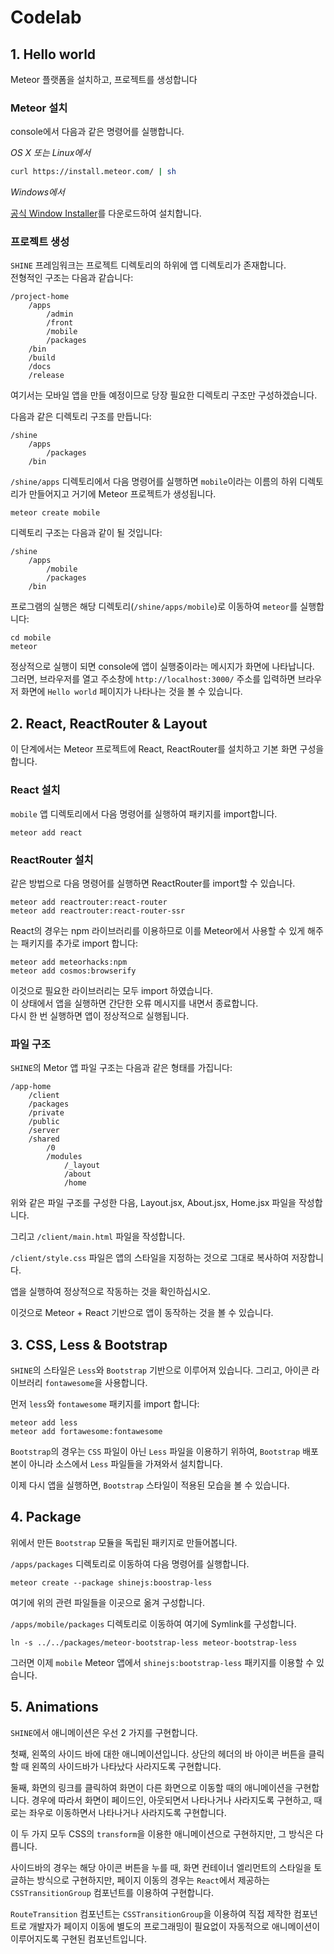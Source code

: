 # Codelab

## 1. Hello world  
Meteor 플랫폼을 설치하고, 프로젝트를 생성합니다

### Meteor 설치
console에서 다음과 같은 명령어를 실행합니다.

*OS X 또는 Linux에서*  

```bash
curl https://install.meteor.com/ | sh
```

*Windows에서*  

[공식 Window Installer](https://install.meteor.com/windows)를 다운로드하여 설치합니다.  

###  프로젝트 생성

`SHINE` 프레임워크는 프로젝트 디렉토리의 하위에 앱 디렉토리가 존재합니다.  
전형적인 구조는 다음과 같습니다:

    
    /project-home
        /apps
            /admin
            /front
            /mobile
            /packages
        /bin
        /build
        /docs
        /release
    

여기서는 모바일 앱을 만들 예정이므로 당장 필요한 디렉토리 구조만 구성하겠습니다.

다음과 같은 디렉토리 구조를 만듭니다:   

    
    /shine
        /apps  
            /packages
        /bin  
    
    
    
`/shine/apps` 디렉토리에서 다음 명령어를 실행하면 
`mobile`이라는 이름의 하위 디렉토리가 만들어지고 거기에 Meteor 프로젝트가 생성됩니다.  

    
    meteor create mobile
    

디렉토리 구조는 다음과 같이 될 것입니다:

    
    /shine
        /apps
            /mobile
            /packages
        /bin
    

프로그램의 실행은 해당 디렉토리(`/shine/apps/mobile`)로 이동하여 `meteor`를 실행합니다:

    
    cd mobile
    meteor
    

정상적으로 실행이 되면 console에 앱이 실행중이라는 메시지가 화면에 나타납니다.  
그러면, 브라우저를 열고 주소창에 `http://localhost:3000/` 주소를 입력하면 
브라우저 화면에 `Hello world` 페이지가 나타나는 것을 볼 수 있습니다.


## 2. React, ReactRouter & Layout

이 단계에서는 Meteor 프로젝트에 React, ReactRouter를 설치하고 기본 화면 구성을 합니다.

### React 설치

`mobile` 앱 디렉토리에서 다음 명령어를 실행하여 패키지를 import합니다.

    
    meteor add react
    
### ReactRouter 설치  

같은 방법으로 다음 명령어를 실행하면 ReactRouter를 import할 수 있습니다.

    
    meteor add reactrouter:react-router
    meteor add reactrouter:react-router-ssr
        

React의 경우는 npm 라이브러리를 이용하므로 이를 Meteor에서 사용할 수 있게 해주는 패키지를 추가로 import 합니다:

    
    meteor add meteorhacks:npm 
    meteor add cosmos:browserify
    

이것으로 필요한 라이브러리는 모두 import 하였습니다.  
이 상태에서 앱을 실행하면 간단한 오류 메시지를 내면서 종료합니다.    
다시 한 번 실행하면 앱이 정상적으로 실행됩니다.  

### 파일 구조

`SHINE`의 Metor 앱 파일 구조는 다음과 같은 형태를 가집니다:

    
    /app-home
        /client
        /packages
        /private
        /public
        /server
        /shared
            /0
            /modules
                /_layout
                /about
                /home
    
    
위와 같은 파일 구조를 구성한 다음, Layout.jsx, About.jsx, Home.jsx 파일을 작성합니다.

그리고 `/client/main.html` 파일을 작성합니다.

`/client/style.css` 파일은 앱의 스타일을 지정하는 것으로 그대로 복사하여 저장합니다.

앱을 실행하여 정상적으로 작동하는 것을 확인하십시오.  

이것으로 Meteor + React 기반으로 앱이 동작하는 것을 볼 수 있습니다.  

## 3. CSS, Less & Bootstrap

`SHINE`의 스타일은 `Less`와 `Bootstrap` 기반으로 이루어져 있습니다.
그리고, 아이콘 라이브러리 `fontawesome`을 사용합니다.
 
먼저 `less`와 `fontawesome` 패키지를 import 합니다:

    
    meteor add less
    meteor add fortawesome:fontawesome
    

`Bootstrap`의 경우는 `CSS` 파일이 아닌 `Less` 파일을 이용하기 위하여, `Bootstrap` 배포본이 아니라 
소스에서 `Less` 파일들을 가져와서 설치합니다.

이제 다시 앱을 실행하면, `Bootstrap` 스타일이 적용된 모습을 볼 수 있습니다.  

 
## 4. Package

위에서 만든 `Bootstrap` 모듈을 독립된 패키지로 만들어봅니다.

`/apps/packages` 디렉토리로 이동하여 다음 명령어를 실행합니다.

    
    meteor create --package shinejs:boostrap-less
    

여기에 위의 관련 파일들을 이곳으로 옮겨 구성합니다.

`/apps/mobile/packages` 디렉토리로 이동하여 여기에 Symlink를 구성합니다.

    
    ln -s ../../packages/meteor-bootstrap-less meteor-bootstrap-less
    
그러면 이제 `mobile` Meteor 앱에서 `shinejs:bootstrap-less` 패키지를 이용할 수 있습니다.  

## 5. Animations

`SHINE`에서 애니메이션은 우선 2 가지를 구현합니다.  

첫째, 왼쪽의 사이드 바에 대한 애니메이션입니다. 
상단의 헤더의 바 아이콘 버튼을 클릭할 때 왼쪽의 사이드바가 나타났다 사라지도록 구현합니다.  

둘째, 화면의 링크를 클릭하여 화면이 다른 화면으로 이동할 때의 애니메이션을 구현합니다.
경우에 따라서 화면이 페이드인, 아웃되면서 나타나거나 사라지도록 구현하고,
때로는 좌우로 이동하면서 나타나거나 사라지도록 구현합니다.
 
이 두 가지 모두 CSS의 `transform`을  이용한 애니메이션으로 구현하지만, 그 방식은 다릅니다.
 
사이드바의 경우는 해당 아이콘 버튼을 누를 때, 화면 컨테이너 엘리먼트의 스타일을 토글하는 방식으로 구현하지만, 
페이지 이동의 경우는 `React`에서 제공하는 `CSSTransitionGroup` 컴포넌트를 이용하여 구현합니다.

`RouteTransition` 컴포넌트는 `CSSTransitionGroup`을 이용하여 직접 제작한 컴포넌트로 
개발자가 페이지 이동에 별도의 프로그래밍이 필요없이 자동적으로 애니메이션이 이루어지도록 구현된 컴포넌트입니다.
 



